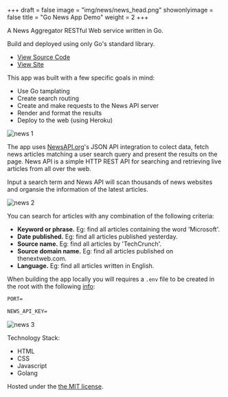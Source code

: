 +++
draft = false
image = "img/news/news_head.png"
showonlyimage = false
title = "Go News App Demo"
weight = 2
+++

A News Aggregator RESTful Web service written in Go.

Build and deployed using only Go's standard library.

<!--more-->

- [View Source Code](https://github.com/andybyers21/go_news_app_demo)
- [View Site](https://go-news-app-demo.herokuapp.com/)

This app was built with a few specific goals in mind:

- Use Go tamplating
- Create search routing
- Create and make requests to the News API server
- Render and format the results
- Deploy to the web (using Heroku)

![news 1](/img/news/news_1.png)

The app uses [NewsAPI.org](https://newsapi.org/)'s JSON API integration to colect data,
fetch news articles matching a user search query
and present the results on the page. News API is a simple HTTP REST
API for searching and retrieving live articles from all over the web.

Input a search term and News API will scan thousands of news websites and
organsie the information of the latest articles.

![news 2](/img/news/news_2.png)

You can search for articles with any combination of the following criteria:

- **Keyword or phrase.** Eg: find all articles containing the word 'Microsoft'.
- **Date published.** Eg: find all articles published yesterday.
- **Source name.** Eg: find all articles by 'TechCrunch'.
- **Source domain name.** Eg: find all articles published on thenextweb.com.
- **Language.** Eg: find all articles written in English.

When building the app locally you will requires a `.env` file to be created in
the root with the following [info](info.md):

```txt
PORT=

NEWS_API_KEY=
```

![news 3](/img/news/news_3.png)

Technology Stack:

- HTML
- CSS
- Javascript
- Golang

Hosted under the [the MIT license](https://opensource.org/licenses/MIT).

